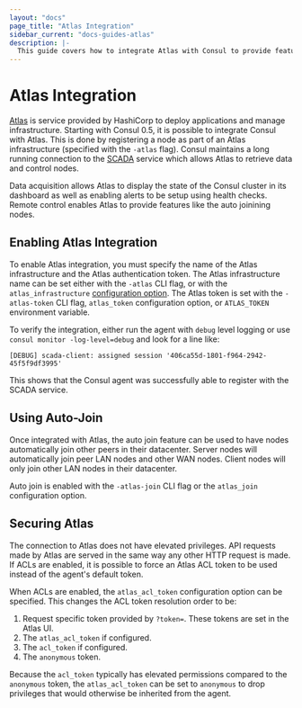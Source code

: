 ```yaml
---
layout: "docs"
page_title: "Atlas Integration"
sidebar_current: "docs-guides-atlas"
description: |-
  This guide covers how to integrate Atlas with Consul to provide features like an infrastructure dashboard and automatic cluster joining.
---
```


# Atlas Integration

[Atlas](https://atlas.hashicorp.com) is service provided by HashiCorp to deploy applications and manage infrastructure.
Starting with Consul 0.5, it is possible to integrate Consul with Atlas. This is done by registering a node as part
of an Atlas infrastructure (specified with the `-atlas` flag). Consul maintains a long running connection to the
[SCADA](http://scada.hashicorp.com) service which allows Atlas to retrieve data and control nodes.

Data acquisition allows Atlas to display the state of the Consul cluster in its dashboard as well as enabling
alerts to be setup using health checks. Remote control enables Atlas to provide features like the auto joinining
nodes.

## Enabling Atlas Integration

To enable Atlas integration, you must specify the name of the Atlas infrastructure and the Atlas authentication
token. The Atlas infrastructure name can be set either with the `-atlas` CLI flag, or with the `atlas_infrastructure`
[configuration option](/docs/agent/options.html). The Atlas token is set with the `-atlas-token` CLI flag, `atlas_token`
configuration option, or `ATLAS_TOKEN` environment variable.

To verify the integration, either run the agent with `debug` level logging or use `consul monitor -log-level=debug`
and look for a line like:

    [DEBUG] scada-client: assigned session '406ca55d-1801-f964-2942-45f5f9df3995'

This shows that the Consul agent was successfully able to register with the SCADA service.

## Using Auto-Join

Once integrated with Atlas, the auto join feature can be used to have nodes automatically join other
peers in their datacenter. Server nodes will automatically join peer LAN nodes and other WAN nodes.
Client nodes will only join other LAN nodes in their datacenter.

Auto join is enabled with the `-atlas-join` CLI flag or the `atlas_join` configuration option.

## Securing Atlas

The connection to Atlas does not have elevated privileges. API requests made by Atlas
are served in the same way any other HTTP request is made. If ACLs are enabled, it is possible to
force an Atlas ACL token to be used instead of the agent's default token.

When ACLs are enabled, the `atlas_acl_token` configuration option can be specified. This changes
the ACL token resolution order to be:

1. Request specific token provided by `?token=`. These tokens are set in the Atlas UI.
2. The `atlas_acl_token` if configured.
3. The `acl_token` if configured.
4. The `anonymous` token.

Because the `acl_token` typically has elevated permissions compared to the `anonymous` token,
the `atlas_acl_token` can be set to `anonymous` to drop privileges that would otherwise be
inherited from the agent.

